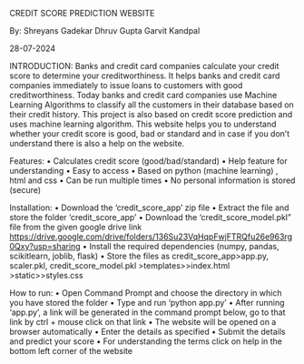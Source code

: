 CREDIT SCORE PREDICTION WEBSITE

By:
Shreyans Gadekar
Dhruv Gupta
Garvit Kandpal

28-07-2024

INTRODUCTION:
Banks and credit card companies calculate your credit score to determine your creditworthiness. It helps banks and credit card companies immediately to issue loans to customers with good creditworthiness. Today banks and credit card companies use Machine Learning Algorithms to classify all the customers in their database based on their credit history. This project is also based on credit score prediction and uses machine learning algorithm. This website helps you to understand whether your credit score is good, bad or standard and in case if you don’t understand there is also a help on the website.

Features:
•	Calculates credit score (good/bad/standard)
•	Help feature for understanding
•	Easy to access
•	Based on python (machine learning) , html and css
•	Can be run multiple times
•	No personal information is stored (secure)

Installation:
•	Download the ‘credit_score_app’ zip file
•	Extract the file and store the folder ‘credit_score_app’
•	Download the ‘credit_score_model.pkl” file from the given google drive link https://drive.google.com/drive/folders/136Su23VqHqpFwjFTRQfu26e963rg0Qxy?usp=sharing
•	Install the required dependencies (numpy, pandas, scikitlearn, joblib, flask)
•	Store the files as credit_score_app>app.py, scaler.pkl, credit_score_model.pkl
                                    >templates>>index.html
                                    >static>>styles.css

How to run:
•	Open Command Prompt and choose the directory in which you have stored the folder
•	Type and run ‘python app.py’
•	After running ‘app.py’, a link will be generated in the command prompt below, go to that link by ctrl + mouse click on that link
•	The website will be opened on a browser automatically
•	Enter the details as specified
•	Submit the details and predict your score
•	For understanding the terms click on help in the bottom left corner of the website
